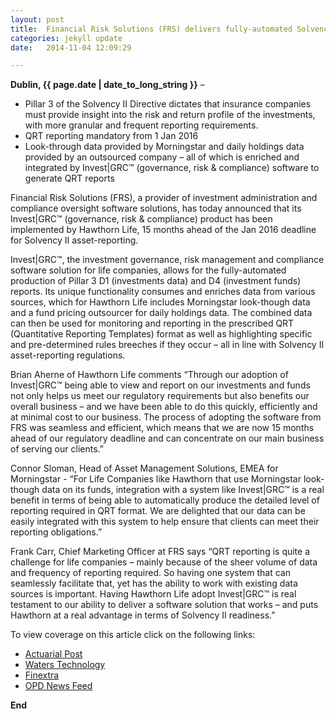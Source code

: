 ```yaml
---
layout: post
title:  Financial Risk Solutions (FRS) delivers fully-automated Solvency II asset-reporting solution for Hawthorn Life using Morningstar data, 15 months ahead of the Jan 2016 deadline
categories: jekyll update
date:   2014-11-04 12:09:29

---
```


**Dublin, {{ page.date | date_to_long_string }}** –

- Pillar 3 of the Solvency II Directive dictates that insurance companies must provide insight into the risk and return profile of the investments, with more granular and frequent reporting requirements.  
- QRT reporting mandatory from 1 Jan 2016
- Look-through data provided by Morningstar and daily holdings data provided by an outsourced company – all of which is enriched and integrated by Invest|GRC™ (governance, risk & compliance) software to generate QRT reports 


Financial Risk Solutions (FRS), a provider of investment administration and compliance oversight software solutions, has today announced that its Invest|GRC™ (governance, risk & compliance) product has been implemented by Hawthorn Life, 15 months ahead of the Jan 2016 deadline for Solvency II asset-reporting.  

Invest|GRC™, the investment governance, risk management and compliance software solution for life companies, allows for the fully-automated production of Pillar 3 D1 (investments data) and D4 (investment funds) reports. Its unique functionality consumes and enriches data from various sources, which for Hawthorn Life includes Morningstar look-though data and a fund pricing outsourcer for daily holdings data.  The combined data can then be used for monitoring and reporting in the prescribed QRT (Quantitative Reporting Templates) format as well as highlighting specific and pre-determined rules breeches if they occur – all in line with Solvency II asset-reporting regulations.  

Brian Aherne of Hawthorn Life comments “Through our adoption of Invest|GRC™ being able to view and report on our investments and funds not only helps us meet our regulatory requirements but also benefits our overall business – and we have been able to do this quickly, efficiently and at minimal cost to our business.  The process of adopting the software from FRS was seamless and efficient, which means that we are now 15 months ahead of our regulatory deadline and can concentrate on our main business of serving our clients.” 

Connor Sloman, Head of Asset Management Solutions, EMEA for Morningstar  - “For Life Companies like Hawthorn that use Morningstar look-though data on its funds, integration with a system like Invest|GRC™ is a real benefit in terms of being able to automatically produce the detailed level of reporting required in QRT format. We are delighted that our data can be easily integrated with this system to help ensure that clients can meet their reporting obligations.”

Frank Carr, Chief Marketing Officer at FRS says “QRT reporting is quite a challenge for life companies – mainly because of the sheer volume of data and frequency of reporting required. So having one system that can seamlessly facilitate that, yet has the ability to work with existing data sources is important.  Having Hawthorn Life adopt Invest|GRC™ is real testament to our ability to deliver a software solution that works – and puts Hawthorn at a real advantage in terms of Solvency II readiness.”

To view coverage on this article click on the following links:

* [Actuarial Post](http://www.actuarialpost.co.uk/article/frs-delivers-automated-sii-solution-for-hawthorn-life-6831.htm) 
* [Waters Technology](http://www.waterstechnology.com/inside-reference-data/news/2376703/hawthorn-life-using-financial-risk-solutions-for-solvency-ii-reporting) 
* [Finextra](http://www.finextra.com/news/announcement.aspx?pressreleaseid=57218)
* [OPD News Feed](http://opdnewsfeed.com/hawthorn-life-using-financial-risk-solutions-for-solvency-ii-reporting/)


**End**


